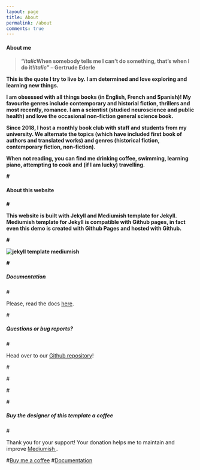 ```yaml
---
layout: page
title: About 
permalink: /about
comments: true
---
```


<div class="row justify-content-between">
<div class="col-md-8 pr-5">
<h4>About me<h4>

> “*italic*When somebody tells me I can’t do something, that’s when I do it!*italic*” 
> – Gertrude Ederle

<p>This is the quote I try to live by. I am determined and love exploring and learning new things.<p>

<p>I am obsessed with all things books (in English, French and Spanish)! 
My favourite genres include contemporary and historial fiction, thrillers and most recently, romance. I am a scientist (studied neuroscience and public health) and love the occasional non-fiction general science book.<p>

<p>Since 2018, I host a monthly book club with staff and students from my university. We alternate the topics (which have included first book of authors and translated works) and genres (historical fiction, contemporary fiction, non-fiction).<p>

<p>When not reading, you can find me drinking coffee, swimming, learning piano, attempting to cook and (if I am lucky) travelling.<p>

#<h4>About this website<h4>
#<p>This website is built with Jekyll and Mediumish template for Jekyll. Mediumish template for Jekyll is compatible with Github pages, in fact even this demo is created with Github Pages and hosted with Github.</p>

#<p class="mb-5"><img class="shadow-lg" src="{{site.baseurl}}/assets/images/mediumish-jekyll-template.png" alt="jekyll template mediumish" /></p>

#<h5>Documentation</h5>

#<p>Please, read the docs <a href="https://bootstrapstarter.com/bootstrap-templates/template-mediumish-bootstrap-jekyll/">here</a>.</p>

#<h5>Questions or bug reports?</h5>

#<p>Head over to our <a href="https://github.com/wowthemesnet/mediumish-theme-jekyll">Github repository</a>!</p>

#</div>

#<div class="col-md-4">

#<div class="sticky-top sticky-top-80">
#<h5>Buy the designer of this template a coffee</h5>

#<p>Thank you for your support! Your donation helps me to maintain and improve <a target="_blank" href="https://github.com/wowthemesnet/mediumish-theme-jekyll">Mediumish <i class="fab fa-github"></i></a>.</p>

#<a target="_blank" href="https://www.wowthemes.net/donate/" class="btn btn-danger">Buy me a coffee</a> 
#<a target="_blank" href="https://bootstrapstarter.com/bootstrap-templates/template-mediumish-bootstrap-jekyll/" class="btn btn-warning">Documentation</a>

</div>
</div>
</div>
